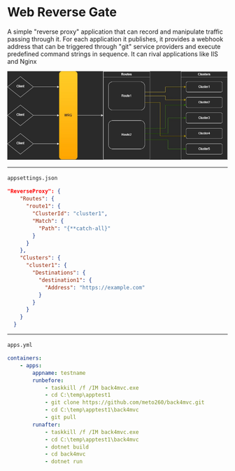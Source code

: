﻿# Web Reverse Gate
A simple "reverse proxy" application that can record and manipulate traffic passing through it. For each application it publishes, it provides a webhook address that can be triggered through "git" service providers and execute predefined command strings in sequence. It can rival applications like IIS and Nginx 

![flow_image](https://raw.githubusercontent.com/meto260/WebReverseGate/master/flow.jpg)

<hr />

<code>appsettings.json</code>
```Json
"ReverseProxy": {
    "Routes": {
      "route1": {
        "ClusterId": "cluster1",
        "Match": {
          "Path": "{**catch-all}"
        }
      }
    },
    "Clusters": {
      "cluster1": {
        "Destinations": {
          "destination1": {
            "Address": "https://example.com"
          }
        }
      }
    }
  }
```
<hr />

<code>apps.yml</code>

```Yaml
containers:
    - apps:
        appname: testname
        runbefore:
            - taskkill /f /IM back4mvc.exe
            - cd C:\temp\apptest1
            - git clone https://github.com/meto260/back4mvc.git
            - cd C:\temp\apptest1\back4mvc
            - git pull
        runafter:
            - taskkill /f /IM back4mvc.exe
            - cd C:\temp\apptest1\back4mvc
            - dotnet build
            - cd back4mvc
            - dotnet run
```